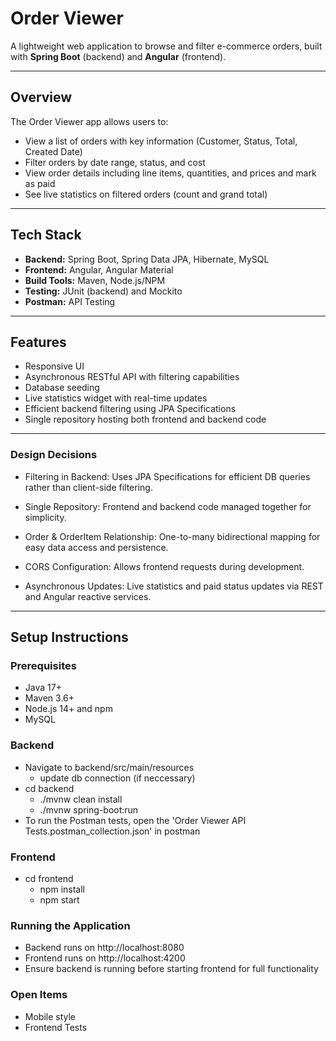 # Order Viewer

A lightweight web application to browse and filter e-commerce orders, built with **Spring Boot** (backend) and **Angular** (frontend).

---

## Overview

The Order Viewer app allows users to:

- View a list of orders with key information (Customer, Status, Total, Created Date)  
- Filter orders by date range, status, and cost   
- View order details including line items, quantities, and prices and mark as paid  
- See live statistics on filtered orders (count and grand total)  

---

## Tech Stack

- **Backend:** Spring Boot, Spring Data JPA, Hibernate, MySQL  
- **Frontend:** Angular, Angular Material 
- **Build Tools:** Maven, Node.js/NPM  
- **Testing:** JUnit (backend) and Mockito
- **Postman:** API Testing

---

## Features

- Responsive UI  
- Asynchronous RESTful API with filtering capabilities  
- Database seeding
- Live statistics widget with real-time updates  
- Efficient backend filtering using JPA Specifications  
- Single repository hosting both frontend and backend code

---

### Design Decisions

- Filtering in Backend: Uses JPA Specifications for efficient DB queries rather than client-side filtering.

- Single Repository: Frontend and backend code managed together for simplicity.

- Order & OrderItem Relationship: One-to-many bidirectional mapping for easy data access and persistence.

- CORS Configuration: Allows frontend requests during development.

- Asynchronous Updates: Live statistics and paid status updates via REST and Angular reactive services.

---

## Setup Instructions

### Prerequisites

- Java 17+  
- Maven 3.6+  
- Node.js 14+ and npm  
- MySQL



### Backend

- Navigate to backend/src/main/resources
    - update db connection (if neccessary)
- cd backend
    -  ./mvnw clean install
    - ./mvnw spring-boot:run
- To run the Postman tests, open the 'Order Viewer API Tests.postman_collection.json' in postman
 
### Frontend

- cd frontend
    - npm install
    - npm start
 
### Running the Application

- Backend runs on http://localhost:8080
- Frontend runs on http://localhost:4200
- Ensure backend is running before starting frontend for full functionality



### Open Items

- Mobile style
- Frontend Tests
